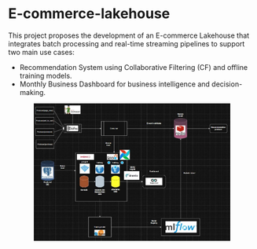 # E-commerce-lakehouse
This project proposes the development of an E-commerce Lakehouse that integrates batch processing and real-time streaming pipelines to support two main use cases: 
- Recommendation System using Collaborative Filtering (CF) and offline training models.   
- Monthly Business Dashboard for business intelligence and decision-making.

<p align="center">
  <img src="./image/architect.jpg" alt="Full architect" width="400"/>
</p>
